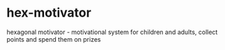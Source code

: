 # hex-motivator
hexagonal motivator - motivational system for children and adults, collect points and spend them on prizes
